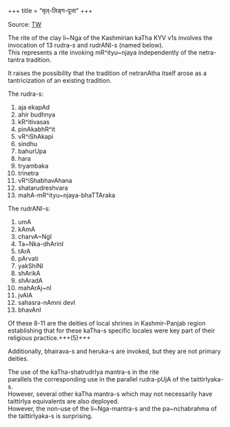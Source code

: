 +++
title = "मृल्-लिङ्ग-पूजा"
+++

Source: [TW](https://x.com/blog_supplement/status/1857945320564330523)

The rite of the clay li~Nga of the Kashmirian kaTha KYV v1s involves the invocation of 13 rudra-s and rudrANI-s (named below).  
This represents a rite invoking mR^ityu~njaya independently of the netra-tantra tradition.  

It raises the possibility that the tradition of netranAtha itself arose as a tantricization of an existing tradition.

The rudra-s:

1. aja ekapAd 
2. ahir budhnya 
3. kR^itivasas 
4. pinAkabhR^it 
5. vR^iShAkapi 
6. sindhu 
7. bahurUpa 
8. hara 
9. tryambaka 
10. trinetra 
11. vR^iShabhavAhana 
12. shatarudreshvara 
13. mahA-mR^ityu~njaya-bhaTTAraka

The rudrANI-s:

1. umA 
2. kAmA 
3. charvA~NgI 
4. Ta~Nka-dhArinI 
5. tArA 
6. pArvati 
7. yakShiNI 
8. shArikA 
9. shAradA 
10. mahArAj~nI 
11. jvAlA 
12. sahasra-nAmni devI 
13. bhavAnI

Of these 8-11 are the deities of local shrines in Kashmir-Panjab region  
establishing that for these kaTha-s specific locales were key part of their religious practice.+++(5)+++ 

Additionally, bhairava-s and heruka-s are invoked, but they are not primary deities. 

The use of the kaTha-shatrudrIya mantra-s in the rite  
parallels the corresponding use in the parallel rudra-pUjA of the taittirIyaka-s.  
However, several other kaTha mantra-s which may not necessarily have taittirIya equivalents are also deployed.  
However, the non-use of the li~Nga-mantra-s and the pa~nchabrahma of the taittirIyaka-s is surprising.